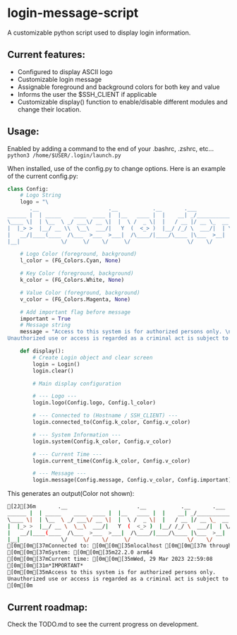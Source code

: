 # login-message-script
A customizable python script used to display login information.

## Current features:
- Configured to display ASCII logo
- Customizable login message
- Assignable foreground and background colors for both key and value
- Informs the user the $SSH_CLIENT if applicable
- Customizable display() function to enable/disable different modules and change their location.

## Usage:
Enabled by adding a command to the end of your .bashrc, .zshrc, etc...
`python3 /home/$USER/.login/launch.py`

When installed, use of the config.py to change options. Here is an example of the current config.py:
```python
class Config:
    # Logo String
    logo = "\
       .__                      .__           .__       .___             \n\
______ |  | _____    ____  ____ |  |__   ____ |  |    __| _/___________  \n\
\____ \|  | \__  \ _/ ___\/ __ \|  |  \ /  _ \|  |   / __ |/ __ \_  __ \ \n\
|  |_> >  |__/ __ \\  \__\  ___/|   Y  (  <_> )  |__/ /_/ \  ___/|  | \/ \n\
|   __/|____(____  /\___  >___  >___|  /\____/|____/\____ |\___  >__|    \n\
|__|             \/     \/    \/     \/                  \/    \/       "

    # Logo Color (foreground, background)
    l_color = (FG_Colors.Cyan, None)

    # Key Color (foreground, background)
    k_color = (FG_Colors.White, None)

    # Value Color (foreground, background)
    v_color = (FG_Colors.Magenta, None)

    # Add important flag before message
    important = True
    # Message string
    message = "Access to this system is for authorized persons only. \n\
Unauthorized use or access is regarded as a criminal act is subject to civil and criminal prosecution."

    def display():
        # Create Login object and clear screen
        login = Login()
        login.clear()

        # Main display configuration

        # --- Logo ---
        login.logo(Config.logo, Config.l_color)

        # --- Connected to (Hostname / SSH_CLIENT) ---
        login.connected_to(Config.k_color, Config.v_color)

        # --- System Information ---
        login.system(Config.k_color, Config.v_color)

        # --- Current Time ---
        login.current_time(Config.k_color, Config.v_color)

        # --- Message ---
        login.message(Config.message, Config.v_color, Config.important)
```

This generates an output(Color not shown):
```bash
[2J[36m       .__                      .__           .__       .___             
______ |  | _____    ____  ____ |  |__   ____ |  |    __| _/___________  
\____ \|  | \__  \ _/ ___\/ __ \|  |  \ /  _ \|  |   / __ |/ __ \_  __ \ 
|  |_> >  |__/ __ \  \__\  ___/|   Y  (  <_> )  |__/ /_/ \  ___/|  | \/ 
|   __/|____(____  /\___  >___  >___|  /\____/|____/\____ |\___  >__|    
|__|             \/     \/    \/     \/                  \/    \/       
[0m[0m[37mConnected to: [0m[0m[35mlocalhost [0m[0m[37m through [0m[0m[35m 127.0.0.1
[0m[0m[37mSystem: [0m[0m[35m22.2.0 arm64
[0m[0m[37mCurrent time: [0m[0m[35mWed, 29 Mar 2023 22:59:08
[0m[0m[31m*IMPORTANT*
[0m[0m[35mAccess to this system is for authorized persons only. 
Unauthorized use or access is regarded as a criminal act is subject to civil and criminal prosecution.
[0m[0m
```

## Current roadmap:
Check the TODO.md to see the current progress on development.
